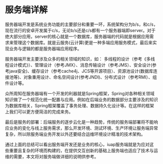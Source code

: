 # 服务端详解


服务器端开发是系统业务功能的主要部分和重要一环，系统架构分为b/s，和c/s，现在流行的安卓开发属于c/s，无论b/s还是c/s都有一个服务器端即server。对于绝大部分应用，server的核心就是一个数据库，服务器端的代码就是根据应用需求来管理这个数据库。就是云服务(云计算)更是一种多端应用服务模式，最后来实现业务与逻辑的都是服务器端应用程序。
 
服务器端开发主要涉及众多的相关领域的知识，如：
多线程的设计（参考《多线程设计模式》）、管理设计（参考JMX）、消息传输设计（参考JMS）、安全设计(参考java安全)、缓存设计（参考cache4j、JCS等开源项目）、资源池设计(数据库连接池等)、对象重用设计、命名空间设计(参考JNDI)、分布式设计（参考RMI）、组件设计等。

众所周知在服务器端有一个开发的利器就是Spring框架，Spring对各种相关领域知识做了一个规范化统一配置与应用。例如在后端业务的数据部分主要涉及的知识为数据库相关，Spring框架覆盖了事务处理、数据持久化设计等。在这样的框架上我们可以更方便简洁的完成来务。

最后是服务的部署：后端服务的逐步云化是一种趋势，传统的服务端部署将不能响应业务的变化与线上服务需求，那么开发环境、测试环境、生产环境让服务端异常复杂，所以除服务端业务开发以外还要结合运维环境设计精准的技术架构。

通过上面的总结可以看出服务端开发还是业务的核心，iuap服务端就是为应对这些重要且复杂的环境而构建的，在提供交互创新的基础上服务端也适应了技术与运维的需要，本文将对服务端做详细的说明供参考。
 